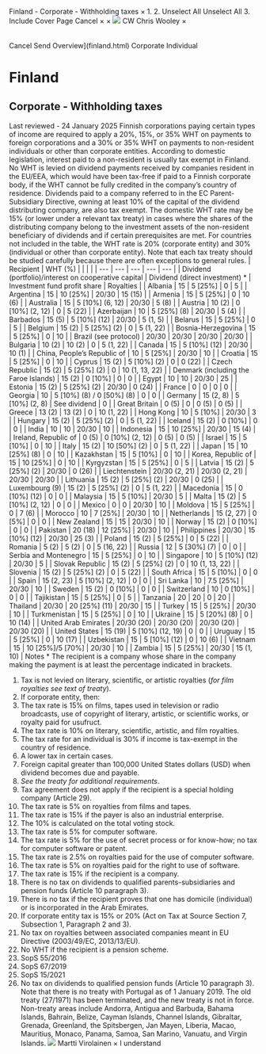 Finland - Corporate - Withholding taxes
×
1.
2.
Unselect All
Unselect All
3.
Include Cover Page
Cancel
×
×
![](-/media/world-wide-tax-summaries/attachments/global---chris-wooley.ashx%3Frev=ac5e5f3223b34096b1afc2a6009c7320&revision=ac5e5f32-23b3-4096-b1af-c2a6009c7320&hash=859B7ADC84DC2CBEC9760E9E6EE7DE6D0A8BFCDF)
CW
Chris Wooley
×
######
Cancel
Send
Overview](finland.html)
Corporate
Individual
# Finland
## Corporate - Withholding taxes
Last reviewed - 24 January 2025
Finnish corporations paying certain types of income are required to apply a 20%, 15%, or 35% WHT on payments to foreign corporations and a 30% or 35% WHT on payments to non-resident individuals or other than corporate entities.
According to domestic legislation, interest paid to a non-resident is usually tax exempt in Finland.
No WHT is levied on dividend payments received by companies resident in the EU/EEA, which would have been tax-free if paid to a Finnish corporate body, if the WHT cannot be fully credited in the company’s country of residence.
Dividends paid to a company referred to in the EC Parent-Subsidiary Directive, owning at least 10% of the capital of the dividend distributing company, are also tax exempt.
The domestic WHT rate may be 15% (or lower under a relevant tax treaty) in cases where the shares of the distributing company belong to the investment assets of the non-resident beneficiary of dividends and if certain prerequisites are met.
For countries not included in the table, the WHT rate is 20% (corporate entity) and 30% (individual or other than corporate entity).
Note that each tax treaty should be studied carefully because there are often exceptions to general rules.
| Recipient | WHT (%) | | | |
| --- | --- | --- | --- | --- |
| Dividend (portfolio)/interest on cooperative capital | Dividend (direct investment) \* | Investment fund profit share | Royalties |
| Albania | 15 | 5 [25%] | 0 | 5 |
| Argentina | 15 | 10 [25%] | 20/30 | 15 (15) |
| Armenia | 15 | 5 [25%] | 0 | 10 (6) |
| Australia | 15 | 5 [10%] (6, 12) | 20/30 | 5 (8) |
| Austria | 10 (2) | 0 [10%] (2, 12) | 0 | 5 (22) |
| Azerbaijan | 10 | 5 [25%] (8) | 20/30 | 5 (4) |
| Barbados | 15 (5) | 5 [10%] (12) | 20/30 | 5 (1, 5) |
| Belarus | 15 | 5 [25%] | 0 | 5 |
| Belgium | 15 (2) | 5 [25%] (2) | 0 | 5 (1, 22) |
| Bosnia-Herzegovina | 15 | 5 [25%] | 0 | 10 |
| Brazil (see protocol) | 20/30 | 20/30 | 20/30 | 20/30 |
| Bulgaria | 10 (2) | 10 (2) | 0 | 5 (1, 22) |
| Canada | 15 | 5 [10%] (12) | 20/30 | 10 (1) |
| China, People’s Republic of | 10 | 5 [25%] | 20/30 | 10 |
| Croatia | 15 | 5 [25%] | 0 | 10 |
| Cyprus | 15 (2) | 5 [10%] (2) | 0 | 0 (22) |
| Czech Republic | 15 (2) | 5 [25%] (2) | 0 | 10 (1, 13, 22) |
| Denmark (including the Faroe Islands) | 15 (2) | 0 [10%] | 0 | 0 |
| Egypt | 10 | 10 | 20/30 | 25 |
| Estonia | 15 (2) | 5 [25%] (2) | 20/30 | 0 (24) |
| France | 0 | 0 | 0 | 0 |
| Georgia | 10 | 5 [10%] (8) /  0 [50%] (8) | 0 | 0 |
| Germany | 15 (2, 8) | 5 [10%] (2, 8) | See dividend | 0 |
| Great Britain | 0 (5) | 0 | 0 (5) | 0 (5) |
| Greece | 13 (2) | 13 (2) | 0 | 10 (1, 22) |
| Hong Kong | 10 | 5 [10%] | 20/30 | 3 |
| Hungary | 15 (2) | 5 [25%] (2) | 0 | 5 (1, 22) |
| Iceland | 15 (2) | 0 [10%] | 0 | 0 |
| India | 10 | 10 | 20/30 | 10 |
| Indonesia | 15 | 10 [25%] | 20/30 | 15 (4) |
| Ireland, Republic of | 0 (5) | 0 [10%] (2, 12) | 0 (5) | 0 (5) |
| Israel | 15 | 5 [10%] | 0 | 10 |
| Italy | 15 (2) | 10 [50%] (2) | 0 | 5 (1, 22) |
| Japan | 15 | 10 [25%] (8) | 0 | 10 |
| Kazakhstan | 15 | 5 [10%] | 0 | 10 |
| Korea, Republic of | 15 | 10 [25%] | 0 | 10 |
| Kyrgyzstan | 15 | 5 [25%] | 0 | 5 |
| Latvia | 15 (2) | 5 [25%] (2) | 20/30 | 0 (26) |
| Liechtenstein | 20/30 (2, 21) | 20/30 (2, 21) | 20/30 | 20/30 |
| Lithuania | 15 (2) | 5 [25%] (2) | 20/30 | 0 (25) |
| Luxembourg (9) | 15 (2) | 5 [25%] (2) | 0 | 5 (1, 22) |
| Macedonia | 15 | 0 [10%] (12) | 0 | 0 |
| Malaysia | 15 | 5 [10%] | 20/30 | 5 |
| Malta | 15 (2) | 5 [10%] (2, 12) | 0 | 0 |
| Mexico | 0 | 0 | 20/30 | 10 |
| Moldova | 15 | 5 [25%] | 0 | 7 (6) |
| Morocco | 10 | 7 [25%] | 20/30 | 10 |
| Netherlands | 15 (2, 27) | 0 [5%] | 0 | 0 |
| New Zealand | 15 | 15 | 20/30 | 10 |
| Norway | 15 (2) | 0 [10%] | 0 | 0 |
| Pakistan | 20 (18) | 12 [25%] | 20/30 | 10 |
| Philippines | 20/30 | 15 [10%] (12) | 20/30 | 25 (3) |
| Poland | 15 (2) | 5 [25%] | 0 | 5 (22) |
| Romania | 5 (2) | 5 (2) | 0 | 5 (16, 22) |
| Russia | 12 | 5 [30%] (7) | 0 | 0 |
| Serbia and Montenegro | 15 | 5 [25%] | 0 | 10 |
| Singapore | 10 | 5 [10%] (12) | 20/30 | 5 |
| Slovak Republic | 15 (2) | 5 [25%] (2) | 0 | 10 (1, 13, 22) |
| Slovenia | 15 (2) | 5 [25%] (2) | 0 | 5 (22) |
| South Africa | 15 | 5 [10%] | 0 | 0 |
| Spain | 15 (2, 23) | 5 [10%] (2, 12) | 0 | 0 |
| Sri Lanka | 10 | 7.5 [25%] | 20/30 | 10 |
| Sweden | 15 (2) | 0 [10%] | 0 | 0 |
| Switzerland | 10 | 0 [10%] | 0 | 0 |
| Tajikistan | 15 | 5 [25%] | 0 | 5 |
| Tanzania | 20 | 20 | 0 | 20 |
| Thailand | 20/30 | 20 [25%] (11) | 20/30 | 15 |
| Turkey | 15 | 5 [25%] | 20/30 | 10 |
| Turkmenistan | 15 | 5 [25%] | 0 | 10 |
| Ukraine | 15 | 5 [20%] (8) | 0 | 10 (14) |
| United Arab Emirates | 20/30 (20) | 20/30 (20) | 20/30 (20) | 20/30 (20) |
| United States | 15 (19) | 5 [10%] (12, 19) | 0 | 0 |
| Uruguay | 15 | 5 [25%] | 0 | 10 (17) |
| Uzbekistan | 15 | 5 [10%] (12) | 0 | 10 (6) |
| Vietnam | 15 | 10 [25%]/5 [70%] | 20/30 | 10 |
| Zambia | 15 | 5 [25%] | 20/30 | 15 (1, 10) |
Notes
\* The recipient is a company whose share in the company making the payment is at least the percentage indicated in brackets.
1. Tax is not levied on literary, scientific, or artistic royalties (*for film royalties see text of treaty*).
2. If corporate entity, then:
3. The tax rate is 15% on films, tapes used in television or radio broadcasts, use of copyright of literary, artistic, or scientific works, or royalty paid for usufruct.
4. The tax rate is 10% on literary, scientific, artistic, and film royalties.
5. The tax rate for an individual is 30% if income is tax-exempt in the country of residence.
6. A lower tax in certain cases.
7. Foreign capital greater than 100,000 United States dollars (USD) when dividend becomes due and payable.
8. *See the treaty for additional requirements*.
9. Tax agreement does not apply if the recipient is a special holding company (Article 29).
10. The tax rate is 5% on royalties from films and tapes.
11. The tax rate is 15% if the payer is also an industrial enterprise.
12. The 10% is calculated on the total voting stock.
13. The tax rate is 5% for computer software.
14. The tax rate is 5% for the use of secret process or for know-how; no tax for computer software or patent.
16. The tax rate is 2.5% on royalties paid for the use of computer software.
17. The tax rate is 5% on royalties paid for the right to use of software.
18. The tax rate is 15% if the recipient is a company.
19. There is no tax on dividends to qualified parents-subsidiaries and pension funds (Article 10 paragraph 3).
20. There is no tax if the recipient proves that one has domicile (individual) or is incorporated in the Arab Emirates.
21. If corporate entity tax is 15% or 20% (Act on Tax at Source Section 7, Subsection 1, Paragraph 2 and 3).
22. No tax on royalties between associated companies meant in EU Directive (2003/49/EC, 2013/13/EU).
23. No WHT if the recipient is a pension scheme.
24. SopS 55/2016
25. SopS 67/2019
26. SopS 15/2021
27. No tax on dividends to qualified pension funds (Article 10 paragraph 3).
Note that there is no treaty with Portugal as of 1 January 2019. The old treaty (27/1971) has been terminated, and the new treaty is not in force.
Non-treaty areas include Andorra, Antigua and Barbuda, Bahama Islands, Bahrain, Belize, Cayman Islands, Channel Islands, Gibraltar, Grenada, Greenland, the Spitsbergen, Jan Mayen, Liberia, Macao, Mauritius, Monaco, Panama, Samoa, San Marino, Vanuatu, and Virgin Islands.
![](-/media/world-wide-tax-summaries/attachments/finland---martti-virolainen.ashx%3Frev=dbce1a2158a5437bb2ce488a55bcea65&revision=dbce1a21-58a5-437b-b2ce-488a55bcea65&hash=E9183B3AADB3641FAC05211716B55597818C0748)
Martti Virolainen
×
I understand